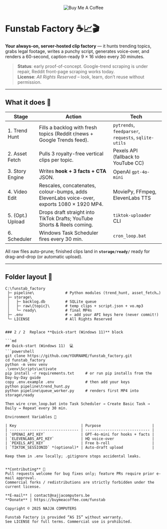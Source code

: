<!-- README.md – Funstab Factory -->
<p align="center">
  <img src="https://img.buymeacoffee.com/button-api/?text=Buy&nbsp;me&nbsp;a&nbsp;coffee&emoji=&slug=funstab&button_colour=FFDD00&font_colour=000000&font_family=Inter&outline_colour=000000&coffee_colour=ffffff" alt="Buy Me A Coffee">
</p>

# Funstab Factory ☕️📈🎬  
**Your always-on, server-hosted clip factory** — it hunts trending topics, grabs legal footage, writes a punchy script, generates voice-over, and renders a 60-second, caption-ready 9 × 16 video every 30 minutes.

> **Status**: early proof-of-concept. Google-trend scraping is under repair, Reddit front-page scraping works today.  
> **License**: *All Rights Reserved* – look, learn, don’t reuse without permission.

---

## What it does 🚀
| Stage | Action | Tech |
|-------|--------|------|
| 1. Trend Hunt | Fills a backlog with fresh topics (Reddit r/news + Google Trends feed). | `pytrends`, `feedparser`, `requests`, `sqlite-utils` |
| 2. Asset Fetch | Pulls 3 royalty-free vertical clips per topic. | Pexels API (fallback to YouTube CC) |
| 3. Story Engine | Writes **hook + 3 facts + CTA** JSON. | OpenAI `gpt-4o-mini` |
| 4. Video Edit | Rescales, concatenates, colour-bumps, adds ElevenLabs voice-over, exports 1080 × 1920 MP4. | MoviePy, FFmpeg, ElevenLabs TTS |
| 5. (Opt.) Upload | Drops draft straight into TikTok Drafts; YouTube Shorts & Reels coming. | `tiktok-uploader` CLI |
| 6. Scheduler | Windows Task Scheduler fires every 30 min. | `cron_loop.bat` |

All raw files auto-prune; finished clips land in **`storage/ready/`** ready for drag-and-drop (or automatic upload).

---

## Folder layout  📂
```text
C:\funstab_factory
 ├─ pipeline\              # Python modules (trend_hunt, asset_fetch…)
 ├─ storage\
 │   ├─ backlog.db         # SQLite queue
 │   ├─ raw\{topic}\       # temp clips + script.json + vo.mp3
 │   └─ ready\             # final MP4s
 ├─ .env                   # ← add your API keys here (never commit!)
 └─ LICENSE                # All Rights Reserved


### 2 / 2  Replace **Quick-start (Windows 11)** block

```md
## Quick-start (Windows 11)  💻
```powershell
git clone https://github.com/YOURNAME/funstab_factory.git
cd funstab_factory
python -m venv venv
.\venv\Scripts\activate
pip install -r requirements.txt     # or run pip installs from the Day-by-Day guide
copy .env.example .env              # then add your keys
python pipeline\trend_hunt.py
python pipeline\queue_worker.py     # renders first MP4 into storage\ready

Then wire cron_loop.bat into Task Scheduler → Create Basic Task → Daily → Repeat every 30 min.

Environment Variables 🔑

| Key                             | Purpose                       |
| ------------------------------- | ----------------------------- |
| `OPENAI_API_KEY`                | GPT-4o-mini for hooks + facts |
| `ELEVENLABS_API_KEY`            | HQ voice-over                 |
| `PEXELS_API_KEY`                | Free b-roll                   |
| `TIKTOK_SESSIONID` *(optional)* | Auto-draft upload             |

Keep them in .env locally; .gitignore stops accidental leaks.


**Contributing** 🤝
Pull requests welcome for bug fixes only; feature PRs require prior e-mail approval.
Commercial forks / redistributions are strictly forbidden under the current license.

**E-mail** | contact@najjacomputers.be
**Donate** | https://buymeacoffee.com/funstab

Copyright © 2025 NAJJA COMPUTERS

Funstab Factory is provided “AS IS” without warranty.  
See LICENSE for full terms. Commercial use is prohibited.

